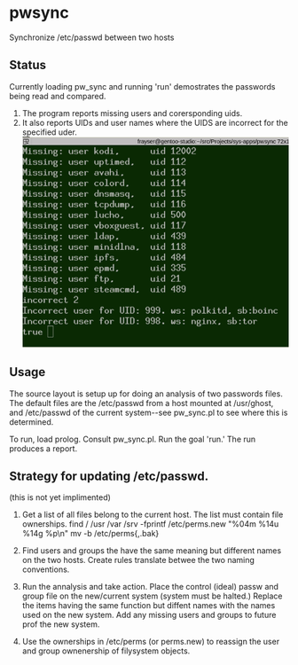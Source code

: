 # pwsync
Synchronize /etc/passwd between two hosts

## Status
Currently loading pw_sync and running 'run' demostrates the passwords being read and compared.
1. The program reports missing users and corersponding uids.
2. It also reports UIDs and user names where the UIDS are incorrect for the specified uder.
![Screenshot](doc/pwsync.png)

## Usage
The source layout is setup up for doing an analysis of two passwords files.
The default files are the /etc/passwd from a host mounted at /usr/ghost, and
/etc/passwd of the current system--see pw_sync.pl to see where this is determined.

To run, load prolog. Consult pw_sync.pl.  Run the goal 'run.'
The run produces a report.

## Strategy for updating /etc/passwd.
(this is not yet implimented)

1. Get a list of all files belong to the current host. The list must contain file ownerships.
   find   / /usr /var /srv -fprintf /etc/perms.new "%04m %14u %14g %p\n"
   mv -b /etc/perms{,.bak}

2. Find users and groups the have the same meaning but different names on the two  hosts.
   Create rules translate betwee the two naming conventions.

3. Run the annalysis and take action.
   Place the control (ideal) passw and group file on the new/current system (system must be halted.)
   Replace the items having the same function but diffent names with the names used on the new system.
   Add any missing users and groups to future prof the new system.

4. Use the ownerships in  /etc/perms (or perms.new) to reassign the user and group ownenership of filysystem objects.
